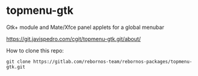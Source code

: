 # topmenu-gtk

Gtk+ module and Mate/Xfce panel applets for a global menubar

https://git.javispedro.com/cgit/topmenu-gtk.git/about/

How to clone this repo:

```
git clone https://gitlab.com/rebornos-team/rebornos-packages/topmenu-gtk.git
```

